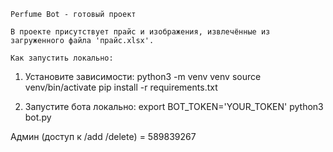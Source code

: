     Perfume Bot - готовый проект

    В проекте присутствует прайс и изображения, извлечённые из загруженного файла 'прайс.xlsx'.

    Как запустить локально:

1) Установите зависимости:
   python3 -m venv venv
   source venv/bin/activate
   pip install -r requirements.txt

2) Запустите бота локально:
   export BOT_TOKEN='YOUR_TOKEN'
   python3 bot.py

Админ (доступ к /add /delete) = 589839267
